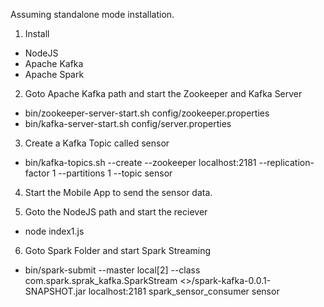 Assuming standalone mode installation.

1. Install
- NodeJS
- Apache Kafka
- Apache Spark

2. Goto Apache Kafka path and start the Zookeeper and Kafka Server
- bin/zookeeper-server-start.sh config/zookeeper.properties
- bin/kafka-server-start.sh config/server.properties

3. Create a Kafka Topic called sensor
- bin/kafka-topics.sh --create --zookeeper localhost:2181 --replication-factor 1 --partitions 1 --topic sensor

4. Start the Mobile App to send the sensor data.

5. Goto the NodeJS path and start the reciever
- node index1.js

6. Goto Spark Folder and start Spark Streaming
- bin/spark-submit --master local[2] --class com.spark.sprak_kafka.SparkStream <<Path To Jar File>>/spark-kafka-0.0.1-SNAPSHOT.jar localhost:2181 spark_sensor_consumer sensor